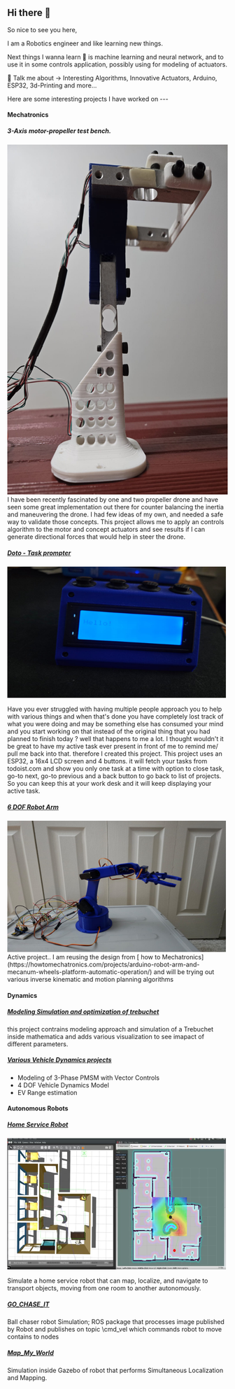 ## Hi there 👋

So nice to see you here,

I am a Robotics engineer and like learning new things.  

Next things I wanna learn 🌱 is machine learning and neural network, and to use it in some controls application, possibly using for modeling of actuators.


💬 Talk me about -> Interesting Algorithms, Innovative Actuators, Arduino, ESP32, 3d-Printing and more... 



Here are some interesting projects I have worked on ---


#### Mechatronics

#####  3-Axis motor-propeller test bench.
<img src="images/IMG-20241029-WA0010.jpg" alt="Description of Image" width="600" height="800">
I have been recently fascinated by one and two propeller drone and have seen some great implementation out there for counter balancing the inertia and maneuvering the drone. I had few ideas of my own, and needed a safe way to validate those concepts. This project allows me to apply an controls algorithm to the motor and concept  actuators and see results if I can generate directional forces that would help in steer the drone. 

##### [Doto - Task prompter](https://github.com/Punit1024/Doto)

<img src="images/IMG-20241029-WA0020.jpg" alt="Description of Image" width="500" height="300">

Have you ever struggled with having multiple people approach you to help with various things and when that's done you have completely lost track of what you were doing and may be something else has consumed your mind and you start working on that instead of the original thing that you  had planned to finish today ? well that happens to me a lot. 
I thought wouldn't it be great to have my active task ever present in front of me to remind me/ pull me back into that. therefore I created this project.
This project uses an ESP32, a 16x4 LCD screen and 4 buttons. it will fetch your tasks from todoist.com and show you only one task at a time with option to close task, go-to next, go-to previous and a back button to go back to list of projects. 
So you can keep this at your work desk and it will keep displaying your active task.


##### [6 DOF Robot Arm]()

<img src="images/IMG-20241029-WA0027.jpg" alt="Description of Image" width="500" height="300">
Active project.. I am reusing the design from [ how to Mechatronics](https://howtomechatronics.com/projects/arduino-robot-arm-and-mecanum-wheels-platform-automatic-operation/) and will be trying out various inverse kinematic and motion planning algorithms 


#### Dynamics

##### [Modeling Simulation and optimization of trebuchet](https://github.com/Punit1024/Advanced_Dynamics)
this project contrains modeling approach and simulation of a Trebuchet inside mathematica and adds various visualization to see imapact of different parameters. 

##### [Various Vehicle Dynamics projects ](https://github.com/Punit1024/Electric-Vehicle-modeling-and-simulation)
- Modeling of 3-Phase PMSM with Vector Controls
- 4 DOF Vehicle Dynamics Model
- EV Range estimation 

#### Autonomous Robots

##### [Home Service Robot](https://github.com/Punit1024/HomeServiceRobot)

<img src="images/Screenshot%202024-10-30%20000029.jpg" alt="Description of Image" width="500" height="300">

Simulate a home service robot that can map, localize, and navigate to transport objects, moving from one room to another autonomously.

##### [GO_CHASE_IT](https://github.com/Punit1024/GO_CHASE_IT)
Ball chaser robot Simulation; ROS package that processes image published by Robot and publishes on topic \cmd_vel which commands robot to move contains to nodes

##### [Map_My_World](https://github.com/Punit1024/Map_My_World)
Simulation inside Gazebo of robot that performs Simultaneous Localization and Mapping. 















  
<!--
**Punit1024/Punit1024** is a ✨ _special_ ✨ repository because its `README.md` (this file) appears on your GitHub profile.

Here are some ideas to get you started:

- 🔭 I’m currently working on ...
- 🌱 I’m currently learning ...
- 👯 I’m looking to collaborate on ...
- 🤔 I’m looking for help with ...
- 💬 Ask me about ...
- 📫 How to reach me: ...
- 😄 Pronouns: ...
- ⚡ Fun fact: ...
-->
